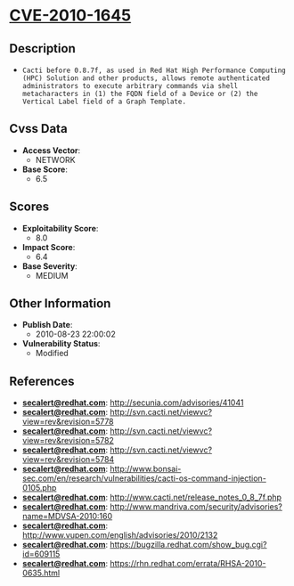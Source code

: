
# [CVE-2010-1645](http://secunia.com/advisories/41041)

## Description

- `Cacti before 0.8.7f, as used in Red Hat High Performance Computing (HPC) Solution and other products, allows remote authenticated administrators to execute arbitrary commands via shell metacharacters in (1) the FQDN field of a Device or (2) the Vertical Label field of a Graph Template.`

## Cvss Data

- **Access Vector**:
  - NETWORK
- **Base Score**:
  - 6.5

## Scores

- **Exploitability Score**:
  - 8.0
- **Impact Score**:
  - 6.4
- **Base Severity**:
  - MEDIUM

## Other Information

- **Publish Date**:
  - 2010-08-23 22:00:02
- **Vulnerability Status**:
  - Modified

## References

- **secalert@redhat.com**: http://secunia.com/advisories/41041
- **secalert@redhat.com**: http://svn.cacti.net/viewvc?view=rev&revision=5778
- **secalert@redhat.com**: http://svn.cacti.net/viewvc?view=rev&revision=5782
- **secalert@redhat.com**: http://svn.cacti.net/viewvc?view=rev&revision=5784
- **secalert@redhat.com**: http://www.bonsai-sec.com/en/research/vulnerabilities/cacti-os-command-injection-0105.php
- **secalert@redhat.com**: http://www.cacti.net/release_notes_0_8_7f.php
- **secalert@redhat.com**: http://www.mandriva.com/security/advisories?name=MDVSA-2010:160
- **secalert@redhat.com**: http://www.vupen.com/english/advisories/2010/2132
- **secalert@redhat.com**: https://bugzilla.redhat.com/show_bug.cgi?id=609115
- **secalert@redhat.com**: https://rhn.redhat.com/errata/RHSA-2010-0635.html
